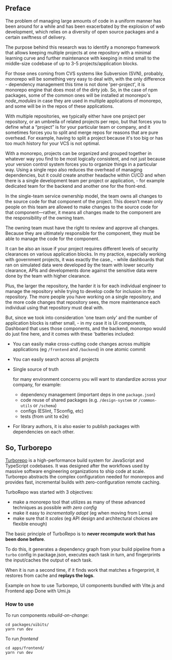 ## Preface

The problem of managing large amounts of code in a uniform manner has been around for a while and has been exacerbated by the explosion of web development, which relies on a diversity of open source packages and a certain swiftness of delivery.

The purpose behind this research was to identify a monorepo framework that allows keeping multiple projects at one repository with a minimal learning curve and further maintenance with keeping in mind small to the middle-size codebase of up to 3-5 projects/application blocks. 

For those ones coming from CVS systems like Subversion (SVN), probably, monorepo will be something very easy to deal with, with the only difference - dependency management this time is not done 'per-project', it is monorepo engine that does most of the dirty job. So, in the case of npm packages, some of the common ones will be installed at monorepo's _node_modules_ in case they are used in multiple applications of monorepo, and some will be in the repos of these applications.

With multiple repositories, we typically either have one project per repository, or an umbrella of related projects per repo, but that forces you to define what a “project” is for your particular team or company, and it sometimes forces you to split and merge repos for reasons that are pure overhead. For example, having to split a project because it's too big or has too much history for your VCS is not optimal.

With a monorepo, projects can be organized and grouped together in whatever way you find to be most logically consistent, and not just because your version control system forces you to organize things in a particular way. Using a single repo also reduces the overhead of managing dependencies, but it could create another headache within CI/CD and when there is a single development team per project or application, - for example dedicated team for the backend and another one for the front-end.

In the single-team service ownership model, the team owns all changes to the source code for that component of the project. This doesn’t mean only people on this team are allowed to make changes to the source code for that component—rather, it means all changes made to the component are the responsibility of the owning team.

The owning team must have the right to review and approve all changes. Because they are ultimately responsible for the component, they must be able to manage the code for the component.

It can be also an issue if your project requires different levels of security clearances on various application blocks. In my practice, especially working with government projects, it was exactly the case., - while dashboards that ran on simulated data were developed by the team with lower security clearance, APIs and developments done against the sensitive data were done by the team with higher clearance.

Plus, the larger the repository, the harder it is for each individual engineer to manage the repository while trying to develop code for inclusion in the repository. The more people you have working on a single repository, and the more code changes that repository sees, the more maintenance each individual using that repository must deal with.

But, since we took into consideration 'one team only' and the number of application blocks is rather small, - in my case it is UI components, Dashboard that uses those components, and the backend, monorepo would do just fine here, and it comes with these 'batteries included:

- You can easily make cross-cutting code changes across multiple applications (eg `/frontend` and `/backend`) in one atomic commit

- You can easily search across all projects

- Single source of truth

  for many environment concerns you will want to standardize across your company, for example:

  - dependency management (important deps in one `package.json`)
  - code reuse of shared packages (e.g. `/design-system` or `/common-utils` or `/schema`)
  - configs (ESlint, TSconfig, etc)
  - tests (from unit to e2e)

- For library authors, it is also easier to publish packages with dependencies on each other.



## So, Turborepo

[Turborepo](https://www.youtube.com/watch?v=YX5yoApjI3M&t=225s) is a high-performance build system for JavaScript and TypeScript codebases. It was designed after the workflows used by massive software engineering organizations to ship code at scale. Turborepo abstracts the complex configuration needed for monorepos and provides fast, incremental builds with zero-configuration remote caching.

TurboRepo was started with 3 objectives:

- make a monorepo tool that utilizes as many of these advanced techniques as possible *with zero config*
- make it easy to *incrementally adopt* (eg when moving from Lerna)
- make sure that it *scales* (eg API design and architectural choices are flexible enough)



The basic principle of TurboRepo is to **never recompute work that has been done before**.

To do this, it generates a dependency graph from your build pipeline from a `turbo` config in package.json, executes each task in turn, and fingerprints the input/caches the output of each task.

When it is run a second time, if it finds work that matches a fingerprint, it restores from cache and **replays the logs**.



Example on how to use Turborepo, UI components bundled with Vite.js and Frontend app Done with Umi.js

### How to use

To run components _rebuild-on-change_:

```shell
cd packages/uibits/
yarn run dev
```

To run _frontend_

```shell
cd apps/frontend/
yarn run dev
```